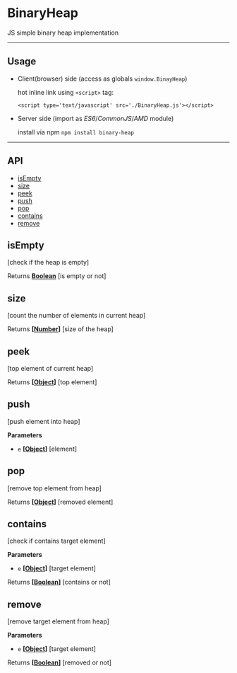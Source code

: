 # BinaryHeap
JS simple binary heap implementation

---

## Usage
* Client(browser) side (access as globals `window.BinayHeap`)

  hot inline link using `<script>` tag:

  `<script type='text/javascript' src='./BinaryHeap.js'></script>`

* Server side (import as *ES6*/*CommonJS*/*AMD* module)

  install via npm
  `npm install binary-heap`

---

## API
<!-- Generated by documentation.js. Update this documentation by updating the source code. -->

-   [isEmpty](#isempty)
-   [size](#size)
-   [peek](#peek)
-   [push](#push)
-   [pop](#pop)
-   [contains](#contains)
-   [remove](#remove)

## isEmpty

[check if the heap is empty]

Returns **[Boolean](https://developer.mozilla.org/en-US/docs/Web/JavaScript/Reference/Global_Objects/Boolean)** [is empty or not]

## size

[count the number of elements in current heap]

Returns **\[[Number](https://developer.mozilla.org/en-US/docs/Web/JavaScript/Reference/Global_Objects/Number)]** [size of the heap]

## peek

[top element of current heap]

Returns **\[[Object](https://developer.mozilla.org/en-US/docs/Web/JavaScript/Reference/Global_Objects/Object)]** [top element]

## push

[push element into heap]

**Parameters**

-   `e` **\[[Object](https://developer.mozilla.org/en-US/docs/Web/JavaScript/Reference/Global_Objects/Object)]** [element]

## pop

[remove top element from heap]

Returns **\[[Object](https://developer.mozilla.org/en-US/docs/Web/JavaScript/Reference/Global_Objects/Object)]** [removed element]

## contains

[check if contains target element]

**Parameters**

-   `e` **\[[Object](https://developer.mozilla.org/en-US/docs/Web/JavaScript/Reference/Global_Objects/Object)]** [target element]

Returns **\[[Boolean](https://developer.mozilla.org/en-US/docs/Web/JavaScript/Reference/Global_Objects/Boolean)]** [contains or not]

## remove

[remove target element from heap]

**Parameters**

-   `e` **\[[Object](https://developer.mozilla.org/en-US/docs/Web/JavaScript/Reference/Global_Objects/Object)]** [target element]

Returns **\[[Boolean](https://developer.mozilla.org/en-US/docs/Web/JavaScript/Reference/Global_Objects/Boolean)]** [removed or not]
